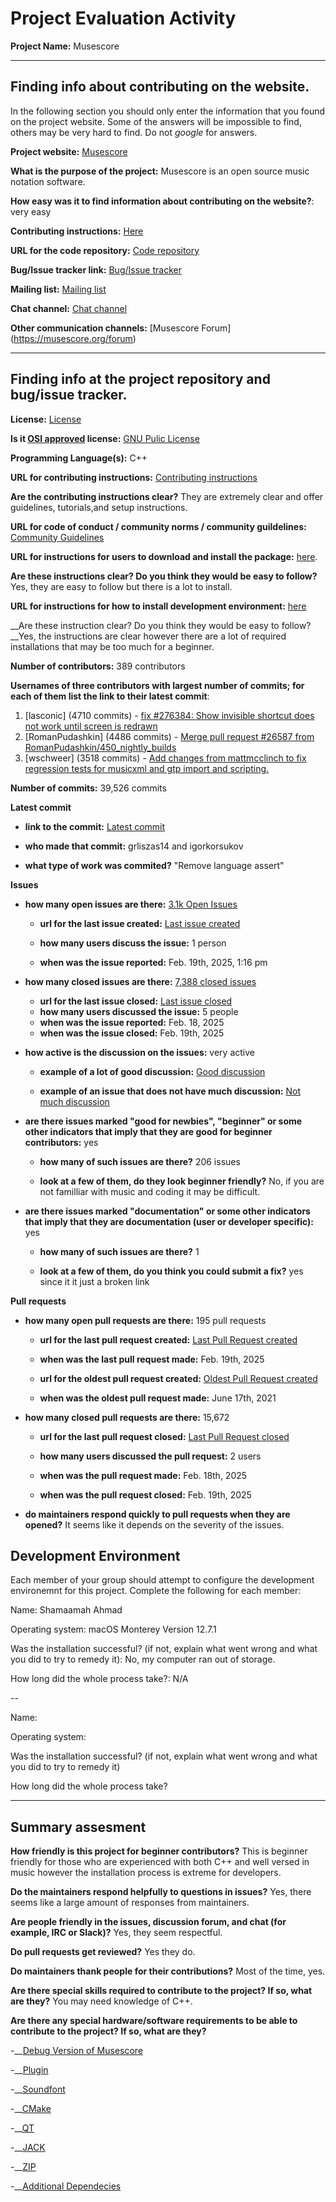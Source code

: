 # Project Evaluation Activity



__Project Name:__  Musescore


---

## Finding info about contributing on the website.

In the following section you should only enter the information that you
found on the project website. Some of the answers will be impossible to find, others
may be very hard to find. Do not _google_ for answers.

__Project website:__ [Musescore](https://musescore.org/en)


__What is the purpose of the project:__ Musescore is an open source music notation software.


__How easy was it to find information about contributing on the website?__: very easy


__Contributing instructions:__ [Here](https://github.com/musescore/MuseScore/wiki/Contributing) 

__URL for the code repository:__ [Code repository](https://github.com/musescore/MuseScore)

__Bug/Issue tracker link:__ [Bug/Issue tracker](https://github.com/musescore/MuseScore/wiki/Reporting-bugs-and-issues)

__Mailing list:__ [Mailing list](N/A)

__Chat channel:__ [Chat channel](https://discord.gg/HwHhXEbJ4r)

__Other communication channels:__ [Musescore Forum] (https://musescore.org/forum)


---

## Finding info at the project repository and bug/issue tracker.

__License:__ [License](https://github.com/musescore/MuseScore/blob/master/LICENSE.txt)

__Is it [OSI approved](https://opensource.org/licenses/alphabetical) license:__ [GNU Pulic License](https://opensource.org/license/gpl-3-0)

__Programming Language(s):__ C++

__URL for contributing instructions:__ [Contributing instructions](https://github.com/musescore/MuseScore/wiki/Contributing)

__Are the contributing instructions clear?__ They are extremely clear and offer guidelines, tutorials,and setup instructions.


__URL for code of conduct / community norms / community guildelines:__ [Community Guidelines](https://github.com/musescore/MuseScore/blob/master/CODE_OF_CONDUCT.md)

__URL for instructions for users to download and install the package:__  [here](https://musescore.org/en/handbook/developers-handbook). 


__Are these instructions clear? Do you think they would be easy to follow?__ Yes, they are easy to follow but there is a lot to install.


__URL for instructions for how to install development environment:__ [here](https://github.com/musescore/MuseScore/wiki/Set-up-developer-environment)


__Are these instruction clear? Do you think they would be easy to follow?__Yes, the instructions are clear however there are a lot of required installations that may be too much for a beginner.


__Number of contributors:__ 389 contributors


__Usernames of three contributors with largest number of commits; for
each of them list the link to their latest commit__:

1. [lasconic] (4710 commits) - [fix #276384: Show invisible shortcut does not work until screen is redrawn](https://github.com/musescore/MuseScore/commit/828a14df263bc8a15bdff4e399a898a0aee2d667)
1. [RomanPudashkin] (4486 commits) - [Merge pull request #26587 from RomanPudashkin/450_nightly_builds](https://github.com/musescore/MuseScore/commit/e64a84d46e595fdccd3a0cba16f760890bc74539)
1. [wschweer] (3518 commits) - [Add changes from mattmcclinch to fix regression tests for musicxml and gtp import and scripting.](https://github.com/musescore/MuseScore/commit/9efd3012424c8f3160325e8d79ffc9ea77c9dfdd)


__Number of commits:__ 39,526 commits

__Latest commit__ 

- __link to the commit:__ [Latest commit](https://github.com/musescore/MuseScore/commit/af805828e83cc65f60d47845184c45c0f544c5e6)

- __who made that commit:__ grliszas14 and igorkorsukov

- __what type of work was commited?__ "Remove language assert"


__Issues__

- __how many open issues are there:__ [3.1k Open Issues](https://github.com/musescore/MuseScore/issues)

    - __url for the last issue created:__ [Last issue created](https://github.com/musescore/MuseScore/issues/26601)

    - __how many users discuss the issue:__ 1 person
    
    - __when was the issue reported:__ Feb. 19th, 2025, 1:16 pm
    

- __how many closed issues are there:__ [7,388 closed issues](https://github.com/musescore/MuseScore/issues?q=is%3Aissue%20state%3Aclosed)
    - __url for the last issue closed:__ [Last issue closed](https://github.com/musescore/MuseScore/issues/26573)
    - __how many users discussed the issue:__ 5 people
    - __when was the issue reported:__ Feb. 18, 2025
    - __when was the issue closed:__ Feb. 19th, 2025

- __how active is the discussion on the issues:__ very active

    - __example of a lot of good discussion:__ [Good discussion](https://github.com/musescore/MuseScore/issues/13894)
    
    - __example of an issue that does not have much discussion:__ [Not much discussion](https://github.com/musescore/MuseScore/issues/25576)



- __are there issues marked "good for newbies", "beginner" or some other indicators that imply that they are good for beginner contributors:__ yes

    - __how many of such issues are there?__ 206 issues
    
    - __look at a few of them, do they look beginner friendly?__ No, if you are not familliar with music and coding it may be difficult.



- __are there issues marked "documentation" or some other indicators that imply that they are documentation (user or developer specific):__ yes

    - __how many of such issues are there?__ 1
    
    - __look at a few of them, do you think you could submit a fix?__ yes since it it just a broken link



__Pull requests__

- __how many open pull requests are there:__ 195 pull requests

    - __url for the last pull request created:__ [Last Pull Request created](https://github.com/musescore/MuseScore/pull/26596)
    
    - __when was the last pull request made:__ Feb. 19th, 2025

    - __url for the oldest pull request created:__ [Oldest Pull Request created](https://github.com/musescore/MuseScore/pull/8345)
    
    - __when was the oldest pull request made:__ June 17th, 2021

- __how many closed pull requests are there:__ 15,672

    - __url for the last pull request closed:__ [Last Pull Request closed](https://github.com/musescore/MuseScore/pull/26591)
    
    - __how many users discussed the pull request:__ 2 users
    
    - __when was the pull request made:__  Feb. 18th, 2025
    
    - __when was the pull request closed:__ Feb. 19th, 2025
    

- __do maintainers respond quickly to pull requests when they are opened?__ It seems like it depends on the severity of the issues.


## Development Environment 

Each member of your group should attempt to configure the development environemnt 
for this project. Complete the following for each member:

Name: Shamaamah Ahmad

Operating system: macOS Monterey Version 12.7.1

Was the installation successful? (if not, explain what went wrong and 
what you did to try to remedy it): No, my computer ran out of storage.

How long did the whole process take?: N/A

--

Name: 

Operating system: 

Was the installation successful? (if not, explain what went wrong and 
what you did to try to remedy it)

How long did the whole process take? 


---


## Summary assesment
__How friendly is this project for beginner contributors?__ This is beginner friendly for those who are experienced with both C++ and well versed in music however the installation process is extreme for developers.




__Do the maintainers respond helpfully to questions in issues?__ Yes, there seems like a large amount of responses from maintainers.



__Are people friendly in the issues, discussion forum, and chat (for example, IRC or Slack)?__ Yes, they seem respectful.




__Do pull requests get reviewed?__ Yes they do.



__Do maintainers thank people for their contributions?__ Most of the time, yes.



__Are there special skills required to contribute to the project? If so, what are they?__ You may need knowledge of C++.



__Are there any special hardware/software requirements to be able to contribute to the project? If so, what are they?__

-__[Debug Version of Musescore](https://musescore.org/en/developers-handbook/how-use-debug-version-musescore)

-__[Plugin](https://musescore.org/en/handbook/developers-handbook#plugindev)

-__[Soundfont](https://musescore.org/en/handbook/developers-handbook#sfdev)

-__[CMake](https://musescore.org/en/handbook/developers-handbook/compilation/compile-instructions-windows-visual-studio#1.3_CMake)

-__[QT](https://musescore.org/en/handbook/developers-handbook/compilation/compile-instructions-windows-visual-studio#1.4_Qt)

-__[JACK](https://musescore.org/en/handbook/developers-handbook/compilation/compile-instructions-windows-visual-studio#1.5_JACK)

-__[ZIP](https://musescore.org/en/handbook/developers-handbook/compilation/compile-instructions-windows-visual-studio#1.6_7-Zip)

-__[Additional Dependecies](https://musescore.org/en/handbook/developers-handbook/compilation/compile-instructions-windows-visual-studio#1.7_Additional_dependencies)